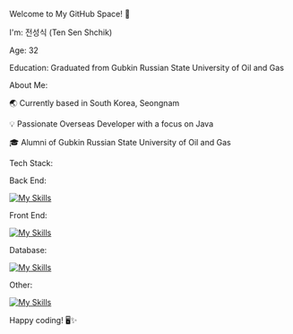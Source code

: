 Welcome to My GitHub Space! 👋

I'm: 전성식 (Ten Sen Shchik)

Age: 32

Education: Graduated from Gubkin Russian State University of Oil and Gas

About Me:

🌏 Currently based in South Korea, Seongnam

💡 Passionate Overseas Developer with a focus on Java

🎓 Alumni of Gubkin Russian State University of Oil and Gas

Tech Stack:

Back End:

[![My Skills](https://skillicons.dev/icons?i=java,spring,hibernate)](https://skillicons.dev)

Front End:

[![My Skills](https://skillicons.dev/icons?i=js,html,css)](https://skillicons.dev)

Database:

[![My Skills](https://skillicons.dev/icons?i=mysql)](https://skillicons.dev)

Other:

[![My Skills](https://skillicons.dev/icons?i=idea,github)](https://skillicons.dev)


Happy coding! 🖥️✨




